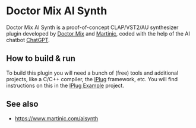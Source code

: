 # Doctor Mix AI Synth

Doctor Mix AI Synth is a proof-of-concept CLAP/VST2/AU synthesizer plugin developed by [Doctor Mix](https://www.youtube.com/@Doctormix) and [Martinic](https://www.martinic.com/), coded with the help of the AI chatbot [ChatGPT](https://chat.openai.com/).

## How to build & run

To build this plugin you will need a bunch of (free) tools and additional projects, like a C/C++ compiler, the [IPlug](https://github.com/TaleTN/IPlug) framework, etc. You will find instructions on this in the [IPlug Example](https://github.com/TaleTN/IPlugExample) project.

## See also

* https://www.martinic.com/aisynth
